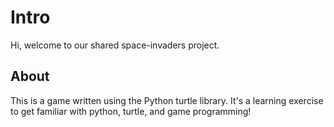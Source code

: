 # Intro
Hi, welcome to our shared space-invaders project.

## About
This is a game written using the Python turtle library. It's a learning exercise to get familiar with python, turtle, and game programming!

